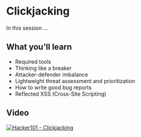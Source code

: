 Clickjacking
============

In this session ...

What you'll learn
-----------------

- Required tools
- Thinking like a breaker
- Attacker-defender imbalance
- Lightweight threat assessment and prioritization
- How to write good bug reports
- Reflected XSS (Cross-Site Scripting)

Video
-----

[![Hacker101 - Clickjacking](https://img.youtube.com/vi/jcp5t8PsMsY/0.jpg)](https://www.youtube.com/watch?v=jcp5t8PsMsY)
